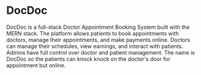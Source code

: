 # DocDoc
DocDoc is a full-stack Doctor Appointment Booking System built with the MERN stack. The platform allows patients to book appointments with doctors, manage their appointments, and make payments online. Doctors can manage their schedules, view earnings, and interact with patients. Admins have full control over doctor and patient management.
The name is DocDoc so the patients can knock knock on the doctor's door for appointment but online.


